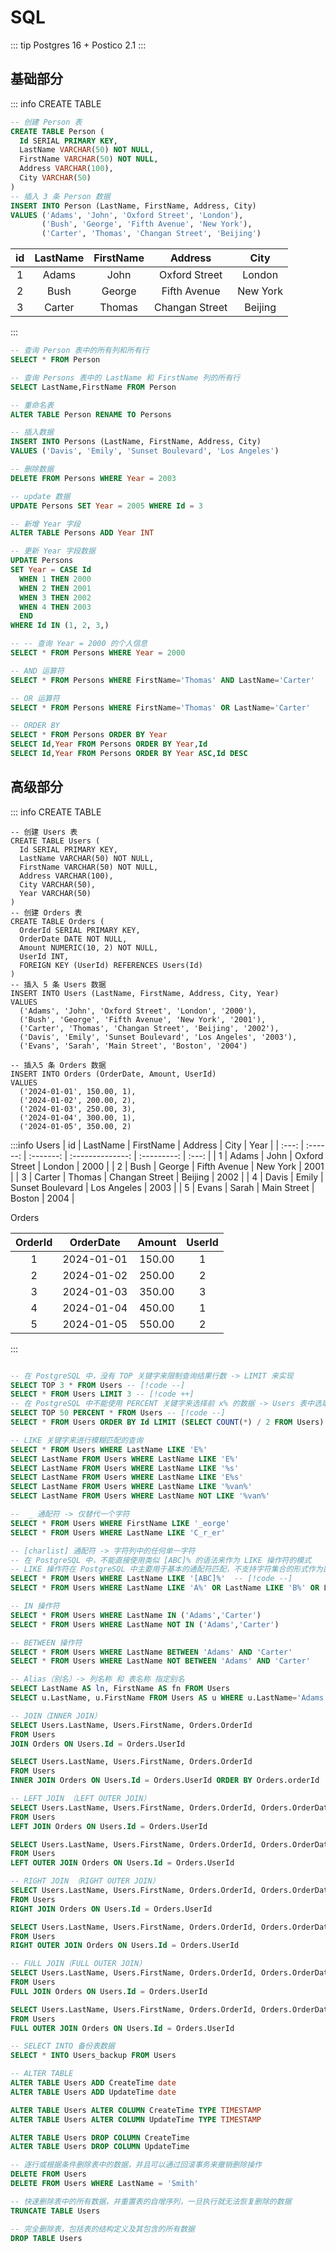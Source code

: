 # SQL
::: tip Postgres 16 + Postico 2.1
:::
## 基础部分
::: info CREATE TABLE

```sql
-- 创建 Person 表
CREATE TABLE Person (
  Id SERIAL PRIMARY KEY,
  LastName VARCHAR(50) NOT NULL,
  FirstName VARCHAR(50) NOT NULL,
  Address VARCHAR(100),
  City VARCHAR(50)
)
-- 插入 3 条 Person 数据
INSERT INTO Person (LastName, FirstName, Address, City)
VALUES ('Adams', 'John', 'Oxford Street', 'London'),
       ('Bush', 'George', 'Fifth Avenue', 'New York'),
       ('Carter', 'Thomas', 'Changan Street', 'Beijing')
```
|  id   | LastName | FirstName |    Address     |   City   |
| :---: | :------: | :-------: | :------------: | :------: |
|   1   |  Adams   |   John    | Oxford Street  |  London  |
|   2   |   Bush   |  George   |  Fifth Avenue  | New York |
|   3   |  Carter  |  Thomas   | Changan Street | Beijing  |
:::

```sql
-- 查询 Person 表中的所有列和所有行
SELECT * FROM Person

-- 查询 Persons 表中的 LastName 和 FirstName 列的所有行
SELECT LastName,FirstName FROM Person

-- 重命名表
ALTER TABLE Person RENAME TO Persons

-- 插入数据
INSERT INTO Persons (LastName, FirstName, Address, City)
VALUES ('Davis', 'Emily', 'Sunset Boulevard', 'Los Angeles')

-- 删除数据
DELETE FROM Persons WHERE Year = 2003

-- update 数据
UPDATE Persons SET Year = 2005 WHERE Id = 3

-- 新增 Year 字段
ALTER TABLE Persons ADD Year INT

-- 更新 Year 字段数据
UPDATE Persons
SET Year = CASE Id
  WHEN 1 THEN 2000
  WHEN 2 THEN 2001
  WHEN 3 THEN 2002
  WHEN 4 THEN 2003
  END
WHERE Id IN (1, 2, 3,)

-- -- 查询 Year = 2000 的个人信息
SELECT * FROM Persons WHERE Year = 2000

-- AND 运算符
SELECT * FROM Persons WHERE FirstName='Thomas' AND LastName='Carter'

-- OR 运算符
SELECT * FROM Persons WHERE FirstName='Thomas' OR LastName='Carter'

-- ORDER BY
SELECT * FROM Persons ORDER BY Year
SELECT Id,Year FROM Persons ORDER BY Year,Id
SELECT Id,Year FROM Persons ORDER BY Year ASC,Id DESC


```


## 高级部分
::: info CREATE TABLE
```sql{16}
-- 创建 Users 表
CREATE TABLE Users (
  Id SERIAL PRIMARY KEY,
  LastName VARCHAR(50) NOT NULL,
  FirstName VARCHAR(50) NOT NULL,
  Address VARCHAR(100),
  City VARCHAR(50),
  Year VARCHAR(50)
)
-- 创建 Orders 表
CREATE TABLE Orders (
  OrderId SERIAL PRIMARY KEY,
  OrderDate DATE NOT NULL,
  Amount NUMERIC(10, 2) NOT NULL,
  UserId INT,
  FOREIGN KEY (UserId) REFERENCES Users(Id) 
)
-- 插入 5 条 Users 数据
INSERT INTO Users (LastName, FirstName, Address, City, Year)
VALUES 
  ('Adams', 'John', 'Oxford Street', 'London', '2000'),
  ('Bush', 'George', 'Fifth Avenue', 'New York', '2001'),
  ('Carter', 'Thomas', 'Changan Street', 'Beijing', '2002'),
  ('Davis', 'Emily', 'Sunset Boulevard', 'Los Angeles', '2003'),
  ('Evans', 'Sarah', 'Main Street', 'Boston', '2004')

-- 插入5 条 Orders 数据
INSERT INTO Orders (OrderDate, Amount, UserId)
VALUES
  ('2024-01-01', 150.00, 1),
  ('2024-01-02', 200.00, 2),
  ('2024-01-03', 250.00, 3),
  ('2024-01-04', 300.00, 1),
  ('2024-01-05', 350.00, 2)
```
:::info Users
|  id   | LastName | FirstName |     Address      |    City     | Year  |
| :---: | :------: | :-------: | :--------------: | :---------: | :---: |
|   1   |  Adams   |   John    |  Oxford Street   |   London    | 2000  |
|   2   |   Bush   |  George   |   Fifth Avenue   |  New York   | 2001  |
|   3   |  Carter  |  Thomas   |  Changan Street  |   Beijing   | 2002  |
|   4   |  Davis   |   Emily   | Sunset Boulevard | Los Angeles | 2003  |
|   5   |  Evans   |   Sarah   |   Main Street    |   Boston    | 2004  |

Orders

| OrderId | OrderDate  | Amount | UserId |
| :-----: | :--------: | :----: | :----: |
|    1    | 2024-01-01 | 150.00 |   1    |
|    2    | 2024-01-02 | 250.00 |   2    |
|    3    | 2024-01-03 | 350.00 |   3    |
|    4    | 2024-01-04 | 450.00 |   1    |
|    5    | 2024-01-05 | 550.00 |   2    |
:::

```sql

-- 在 PostgreSQL 中，没有 TOP 关键字来限制查询结果行数 -> LIMIT 来实现 
SELECT TOP 3 * FROM Users -- [!code --]
SELECT * FROM Users LIMIT 3 -- [!code ++]
-- 在 PostgreSQL 中不能使用 PERCENT 关键字来选择前 x% 的数据 -> Users 表中选取 50% 的记录 
SELECT TOP 50 PERCENT * FROM Users -- [!code --]
SELECT * FROM Users ORDER BY Id LIMIT (SELECT COUNT(*) / 2 FROM Users) -- [!code ++]

-- LIKE 关键字来进行模糊匹配的查询
SELECT * FROM Users WHERE LastName LIKE 'E%'
SELECT LastName FROM Users WHERE LastName LIKE 'E%'
SELECT LastName FROM Users WHERE LastName LIKE '%s'
SELECT LastName FROM Users WHERE LastName LIKE 'E%s'
SELECT LastName FROM Users WHERE LastName LIKE '%van%'
SELECT LastName FROM Users WHERE LastName NOT LIKE '%van%'

--  _ 通配符 -> 仅替代一个字符
SELECT * FROM Users WHERE FirstName LIKE '_eorge'
SELECT * FROM Users WHERE LastName LIKE 'C_r_er'

-- [charlist] 通配符 -> 字符列中的任何单一字符
-- 在 PostgreSQL 中，不能直接使用类似 [ABC]% 的语法来作为 LIKE 操作符的模式
-- LIKE 操作符在 PostgreSQL 中主要用于基本的通配符匹配，不支持字符集合的形式作为匹配模式
SELECT * FROM Users WHERE LastName LIKE '[ABC]%'  -- [!code --]
SELECT * FROM Users WHERE LastName LIKE 'A%' OR LastName LIKE 'B%' OR LastName LIKE 'C%' -- [!code ++]

-- IN 操作符
SELECT * FROM Users WHERE LastName IN ('Adams','Carter')
SELECT * FROM Users WHERE LastName NOT IN ('Adams','Carter')

-- BETWEEN 操作符
SELECT * FROM Users WHERE LastName BETWEEN 'Adams' AND 'Carter'
SELECT * FROM Users WHERE LastName NOT BETWEEN 'Adams' AND 'Carter'

-- Alias（别名）-> 列名称 和 表名称 指定别名
SELECT LastName AS ln, FirstName AS fn FROM Users
SELECT u.LastName, u.FirstName FROM Users AS u WHERE u.LastName='Adams' AND u.FirstName='John'

-- JOIN（INNER JOIN）
SELECT Users.LastName, Users.FirstName, Orders.OrderId 
FROM Users 
JOIN Orders ON Users.Id = Orders.UserId

SELECT Users.LastName, Users.FirstName, Orders.OrderId 
FROM Users 
INNER JOIN Orders ON Users.Id = Orders.UserId ORDER BY Orders.orderId

-- LEFT JOIN （LEFT OUTER JOIN）
SELECT Users.LastName, Users.FirstName, Orders.OrderId, Orders.OrderDate, Orders.Amount
FROM Users
LEFT JOIN Orders ON Users.Id = Orders.UserId

SELECT Users.LastName, Users.FirstName, Orders.OrderId, Orders.OrderDate, Orders.Amount
FROM Users
LEFT OUTER JOIN Orders ON Users.Id = Orders.UserId

-- RIGHT JOIN （RIGHT OUTER JOIN）
SELECT Users.LastName, Users.FirstName, Orders.OrderId, Orders.OrderDate, Orders.Amount
FROM Users
RIGHT JOIN Orders ON Users.Id = Orders.UserId

SELECT Users.LastName, Users.FirstName, Orders.OrderId, Orders.OrderDate, Orders.Amount
FROM Users
RIGHT OUTER JOIN Orders ON Users.Id = Orders.UserId

-- FULL JOIN（FULL OUTER JOIN）
SELECT Users.LastName, Users.FirstName, Orders.OrderId, Orders.OrderDate, Orders.Amount
FROM Users
FULL JOIN Orders ON Users.Id = Orders.UserId

SELECT Users.LastName, Users.FirstName, Orders.OrderId, Orders.OrderDate, Orders.Amount
FROM Users
FULL OUTER JOIN Orders ON Users.Id = Orders.UserId

-- SELECT INTO 备份表数据
SELECT * INTO Users_backup FROM Users

-- ALTER TABLE
ALTER TABLE Users ADD CreateTime date
ALTER TABLE Users ADD UpdateTime date

ALTER TABLE Users ALTER COLUMN CreateTime TYPE TIMESTAMP
ALTER TABLE Users ALTER COLUMN UpdateTime TYPE TIMESTAMP

ALTER TABLE Users DROP COLUMN CreateTime
ALTER TABLE Users DROP COLUMN UpdateTime

-- 逐行或根据条件删除表中的数据，并且可以通过回滚事务来撤销删除操作
DELETE FROM Users
DELETE FROM Users WHERE LastName = 'Smith'

-- 快速删除表中的所有数据，并重置表的自增序列，一旦执行就无法恢复删除的数据
TRUNCATE TABLE Users

-- 完全删除表，包括表的结构定义及其包含的所有数据
DROP TABLE Users
```






